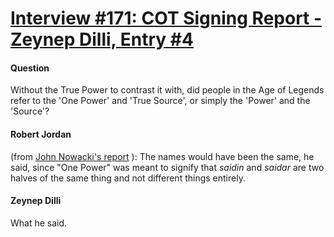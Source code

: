 # [Interview #171: COT Signing Report - Zeynep Dilli, Entry #4](https://www.theoryland.com/intvmain.php?i=171#4)

#### Question

Without the True Power to contrast it with, did people in the Age of Legends refer to the 'One Power' and 'True Source', or simply the 'Power' and the 'Source'?

#### Robert Jordan

(from
[John Nowacki's report](http://www.theoryland.com/intvmain.php?i=172#3)
): The names would have been the same, he said, since "One Power" was meant to signify that
*saidin*
and
*saidar*
are two halves of the same thing and not different things entirely.

#### Zeynep Dilli

What he said.

